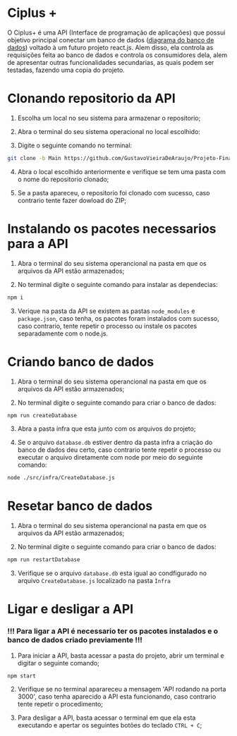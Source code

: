 # Ciplus +

O Ciplus+ é uma API (Interface de programação de aplicações) que possui objetivo principal conectar um banco de dados ([diagrama do banco de dados](https://dbdiagram.io/d/62f6d557c2d9cf52fa9bcb0f)) voltado à um futuro projeto react.js. Alem disso, ela controla as requisições feita ao banco de dados e controla os consumidores dela, alem de apresentar outras funcionalidades secundarias, as quais podem ser testadas, fazendo uma copia do projeto.

# Clonando repositorio da API

1. Escolha um local no seu sistema para armazenar o repositorio;

2. Abra o terminal do seu sistema operacional no local escolhido:

3. Digite o seguinte comando no terminal:

```bash
git clone -b Main https://github.com/GustavoVieiraDeAraujo/Projeto-Final-Resilia-Modulo-4
```

4. Abra o local escolhido anteriormente e verifique se tem uma pasta com o nome do repositorio clonado;

5. Se a pasta apareceu, o repositorio foi clonado com sucesso, caso contrario tente fazer dowload do ZIP;

# Instalando os pacotes necessarios para a API

1. Abra o terminal do seu sistema operancional na pasta em que os arquivos da API estão armazenados;

2. No terminal digite o seguinte comando para instalar as dependecias:

```bash
npm i
```

3. Verique na pasta da API se existem as pastas ``node_modules`` e ``package.json``, caso tenha, os pacotes foram instalados com sucesso, caso contrario, tente repetir o processo ou instale os pacotes separadamente com o node.js.


# Criando banco de dados

1. Abra o terminal do seu sistema operancional na pasta em que os arquivos da API estão armazenados;

2. No terminal digite o seguinte comando para criar o banco de dados:

```bash
npm run createDatabase
```

3. Abra a pasta infra que esta junto com os arquivos do projeto;

4. Se o arquivo ``database.db`` estiver dentro da pasta infra a criação do banco de dados deu certo, caso contrario tente repetir o processo ou executar o arquivo diretamente com node por meio do seguinte comando:

```bash
node ./src/infra/CreateDatabase.js
```

# Resetar banco de dados

1. Abra o terminal do seu sistema operancional na pasta em que os arquivos da API estão armazenados;

2. No terminal digite o seguinte comando para criar o banco de dados:

```bash
npm run restartDatabase
```

3. Verifique se o arquivo ``database.db`` esta igual ao condfigurado no arquivo ``CreateDatabase.js`` localizado na pasta ``Ìnfra``

# Ligar e desligar a API

### !!! Para ligar a API é necessario ter os pacotes instalados e o banco de dados criado previamente !!!

1. Para iniciar a API, basta acessar a pasta do projeto, abrir um terminal e digitar o seguinte comando;

```bash
npm start
```

2. Verifique se no terminal aparareceu a mensagem 'API rodando na porta 3000', caso tenha aparecido a API esta funcionando, caso contrario tente repetir o procedimento;

3. Para desligar a API, basta acessar o terminal em que ela esta executando e apertar os seguintes botões do teclado  ``CTRL + C``;

